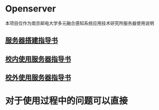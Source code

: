 # Openserver
本项目仅作为南京邮电大学多元融合感知系统应用技术研究所服务器使用说明
## [服务器搭建指导书](link1)
## [校内使用服务器指导书](link2)
## [校外使用服务器指导书](link3)
# 对于使用过程中的问题可以直接
